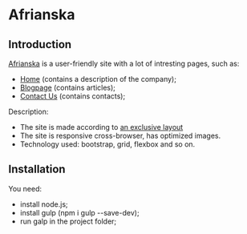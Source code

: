 # Afrianska
## Introduction
<a href="https://kozlovaangelika.github.io/afrianska/dist/">Afrianska</a> is a user-friendly site with a lot of intresting pages, such as:
- <a href="https://kozlovaangelika.github.io/afrianska/dist/">Home</a> (contains a description of the company);
- <a href="https://kozlovaangelika.github.io/afrianska/dist/blogpage.html">Blogpage</a> (contains articles);
- <a href="https://kozlovaangelika.github.io/afrianska/dist/contact-us.html">Contact Us</a> (contains contacts);

Description:
- The site is made according to <a href="https://www.figma.com/file/vRMJVq9Byaw7lHp9O5Dzlz/afrianska-landingpage?node-id=0%3A1">an exclusive layout</a>
- The site is responsive cross-browser, has optimized images.
- Technology used: bootstrap, grid, flexbox and so on. 

## Installation
You need:
- install node.js;
- install gulp (npm i gulp --save-dev);
- run galp in the project folder;
